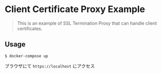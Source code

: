 Client Certificate Proxy Example
================================

> This is an example of SSL Termination Proxy that can handle client certificates.

## Usage

```
$ docker-compose up
```

ブラウザにて `https://localhost` にアクセス
